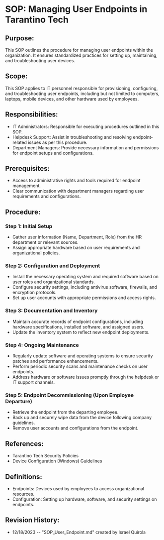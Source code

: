 # SOP: Managing User Endpoints in Tarantino Tech

## Purpose:
This SOP outlines the procedure for managing user endpoints within the organization. It ensures standardized practices for setting up, maintaining, and troubleshooting user devices.

## Scope:
This SOP applies to IT personnel responsible for provisioning, configuring, and troubleshooting user endpoints, including but not limited to computers, laptops, mobile devices, and other hardware used by employees.

## Responsibilities:

- IT Administrators: Responsible for executing procedures outlined in this SOP.
- Helpdesk Support: Assist in troubleshooting and resolving endpoint-related issues as per this procedure.
- Department Managers: Provide necessary information and permissions for endpoint setups and configurations.

## Prerequisites:

- Access to administrative rights and tools required for endpoint management.
- Clear communication with department managers regarding user requirements and configurations.

## Procedure:

### Step 1: Initial Setup

- Gather user information (Name, Department, Role) from the HR department or relevant sources.
- Assign appropriate hardware based on user requirements and organizational policies.
### Step 2: Configuration and Deployment

- Install the necessary operating system and required software based on user roles and organizational standards.
- Configure security settings, including antivirus software, firewalls, and encryption protocols.
- Set up user accounts with appropriate permissions and access rights.
### Step 3: Documentation and Inventory

- Maintain accurate records of endpoint configurations, including hardware specifications, installed software, and assigned users.
- Update the inventory system to reflect new endpoint deployments.
### Step 4: Ongoing Maintenance

- Regularly update software and operating systems to ensure security patches and performance enhancements.
- Perform periodic security scans and maintenance checks on user endpoints.
- Address hardware or software issues promptly through the helpdesk or IT support channels.
### Step 5: Endpoint Decommissioning (Upon Employee Departure)

- Retrieve the endpoint from the departing employee.
- Back up and securely wipe data from the device following company guidelines.
- Remove user accounts and configurations from the endpoint.
## References:

- Tarantino Tech Security Policies
- Device Configuration (Windows) Guidelines
## Definitions:

- Endpoints: Devices used by employees to access organizational resources.
- Configuration: Setting up hardware, software, and security settings on endpoints.
## Revision History:
- 12/18/2023 -- "SOP_User_Endpoint.md" created by Israel Quirola
